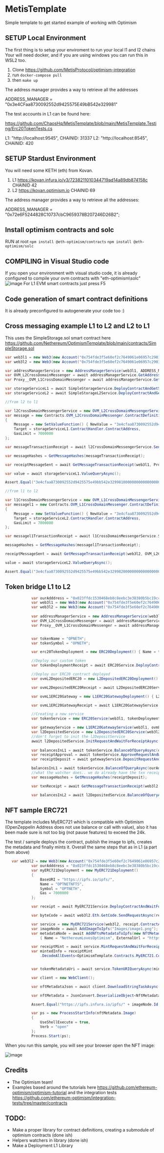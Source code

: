 # MetisTemplate
Simple template to get started example of working with Optimism

## SETUP Local Environment
The first thing is to setup your enviroment to run your local l1 and l2 chains
Your will need docker, and if you are using windows you can run this in WSL2 too.
1. Clone https://github.com/MetisProtocol/optimism-integration
2. run ```docker-compose pull```
3. then ```make up```

The address manager provides a way to retrieve all the addresses

ADDRESS_MANAGER = "0x3e4CFaa8730092552d9425575E49bB542e329981"

The test accounts in L1 can be found here:

https://github.com/ChaosHq/MetisTemplate/blob/main/MetisTemplate.Testing/Erc20TokenTests.cs

L1: "http://localhost:9545", CHAINID: 31337 
L2: "http://localhost:8545", CHAINID: 420 

## SETUP Stardust Environment
You will need some KETH (eth) from Kovan.
1. L1 https://kovan.infura.io/v3/7238211010344719ad14a89db874158c CHAINID 42
2. L2 https://kovan.optimism.io CHAINID 69

The address manager provides a way to retrieve all the addresses:

ADDRESS_MANAGER = "0x72e6F5244828C10737cbC9659378B207246D26B2";

## Install optimism contracts and solc

RUN at root
```npm install @eth-optimism/contracts```
```npm install @eth-optimism/solc```

## COMPILING in Visual Studio code

If you open your environment with visual studio code, it is already configured to compile your ovm contracts with "eth-optimism\solc"
![image](https://user-images.githubusercontent.com/562371/112538411-c0490d80-8da7-11eb-9a3e-01248da54623.png)
For L1 EVM smart contracts just press F5

## Code generation of smart contract definitions
It is already preconfigured to autogenerate your code too :)

## Cross messaging example L1 to L2 and L2 to L1

This uses the SimpleStorage.sol smart contract here https://github.com/Nethereum/OptimismTemplate/blob/main/contracts/SimpleStorage.sol

```csharp
var web3l1 = new Web3(new Account("0x754fde3f5e60ef2c7649061e06957c29017fe21032a8017132c0078e37f6193a", 31337), "http://localhost:9545");
var web3l2 = new Web3(new Account("0x754fde3f5e60ef2c7649061e06957c29017fe21032a8017132c0078e37f6193a", 420), "http://localhost:8545");

var addressManagerService = new AddressManagerService(web3l1, ADDRESS_MANAGER);
var OVM_L2CrossDomainMessenger = await addressManagerService.GetAddressQueryAsync("OVM_L2CrossDomainMessenger");
var Proxy__OVM_L1CrossDomainMessenger = await addressManagerService.GetAddressQueryAsync("Proxy__OVM_L1CrossDomainMessenger");

var storageServiceL1 = await SimpleStorageService.DeployContractAndGetServiceAsync(web3l1, new Contracts.SimpleStorage.ContractDefinition.SimpleStorageDeployment());
var storageServiceL2 = await SimpleStorageL2Service.DeployContractAndGetServiceAsync(web3l2, new Contracts.SimpleStorageL2.ContractDefinition.SimpleStorageL2Deployment());

//from l2 to l1

var l2CrossDomainMessengerService = new OVM_L2CrossDomainMessengerService(web3l2, OVM_L2CrossDomainMessenger);
var message = new Contracts.OVM_L2CrossDomainMessenger.ContractDefinition.SendMessageFunction()
{
    Message = new SetValueFunction() { NewValue = "3e4cfaa8730092552d9425575e49bb542e329981000000000000000000000000".HexToByteArray() }.GetCallData(),
    Target = storageServiceL1.ContractHandler.ContractAddress,
    GasLimit = 7000000
};

var messageTransactionReceipt = await l2CrossDomainMessengerService.SendMessageRequestAndWaitForReceiptAsync(message);

var messageHashes = GetMessageHashes(messageTransactionReceipt);

var receiptMessageSent = await GetMessageTransactionReceipt(web3l1, Proxy__OVM_L1CrossDomainMessenger, messageHashes.First());

var value = await storageServiceL1.ValueQueryAsync();

Assert.Equal("3e4cfaa8730092552d9425575e49bb542e329981000000000000000000000000", value.ToHex());

//from l1 to l2

var l1CrossDomainMessengerService = new OVM_L1CrossDomainMessengerService(web3l1, Proxy__OVM_L1CrossDomainMessenger);
var messagel1 = new Contracts.OVM_L1CrossDomainMessenger.ContractDefinition.SendMessageFunction()
{
    Message = new SetValueFunction() { NewValue = "3e4cfaa8730092552d9425575e49bb542e329982000000000000000000000000".HexToByteArray() }.GetCallData(),
    Target = storageServiceL2.ContractHandler.ContractAddress,
    GasLimit = 7000000
};

var messagel1TransactionReceipt = await l1CrossDomainMessengerService.SendMessageRequestAndWaitForReceiptAsync(messagel1);

messageHashes = GetMessageHashes(messagel1TransactionReceipt);

receiptMessageSent = await GetMessageTransactionReceipt(web3l2, OVM_L2CrossDomainMessenger, messageHashes.First());

value = await storageServiceL2.ValueQueryAsync();

Assert.Equal("3e4cfaa8730092552d9425575e49bb542e329982000000000000000000000000", value.ToHex());
```

## Token bridge L1 to L2

```csharp
            var ourAdddress = "0x023ffdc1530468eb8c8eebc3e38380b5bc19cc5d";
            var web3l1 = new Web3(new Account("0x754fde3f5e60ef2c7649061e06957c29017fe21032a8017132c0078e37f6193a", 31337), "http://localhost:9545");
            var web3l2 = new Web3(new Account("0x754fde3f5e60ef2c7649061e06957c29017fe21032a8017132c0078e37f6193a", 420), "http://localhost:8545");
 
            var addressManagerService = new AddressManagerService(web3l1, ADDRESS_MANAGER);
            var OVM_L2CrossDomainMessenger = await addressManagerService.GetAddressQueryAsync("OVM_L2CrossDomainMessenger");
            var Proxy__OVM_L1CrossDomainMessenger = await addressManagerService.GetAddressQueryAsync("Proxy__OVM_L1CrossDomainMessenger");


            var tokenName = "OPNETH";
            var tokenSymbol = "OPNETH";

            var erc20TokenDeployment = new ERC20Deployment() { Name = tokenName, InitialSupply = Web3.Convert.ToWei(1000000000000000000), Symbol = tokenSymbol, Decimals = 18};

            //Deploy our custom token
            var tokenDeploymentReceipt = await ERC20Service.DeployContractAndWaitForReceiptAsync(web3l1, erc20TokenDeployment);

            //Deploy our ERC20 contract deployed
            var ovmL2DepositedERC20 = new L2DepositedERC20Deployment() { L2CrossDomainMessenger = OVM_L2CrossDomainMessenger, Name = tokenName, Symbol = tokenSymbol, Decimals = 18 };

            var ovmL2DepositedERC20Receipt = await L2DepositedERC20Service.DeployContractAndWaitForReceiptAsync(web3l2, ovmL2DepositedERC20);

            var ovmL1ERC20Gateway = new L1ERC20GatewayDeployment() { L2DepositedERC20 = ovmL2DepositedERC20Receipt.ContractAddress, L1ERC20 = tokenDeploymentReceipt.ContractAddress, L1messenger = Proxy__OVM_L1CrossDomainMessenger };

            var ovmL1ERC20GatewayReceipt = await L1ERC20GatewayService.DeployContractAndWaitForReceiptAsync(web3l1, ovmL1ERC20Gateway);

            //Creating a new service
            var tokenService = new ERC20Service(web3l1, tokenDeploymentReceipt.ContractAddress);

            var gatewayService = new L1ERC20GatewayService(web3l1, ovmL1ERC20GatewayReceipt.ContractAddress);
            var l2DepositedService = new L2DepositedERC20Service(web3l2, ovmL2DepositedERC20Receipt.ContractAddress);
            //don't forget to init the l2DepositService
            await l2DepositedService.InitRequestAndWaitForReceiptAsync(ovmL1ERC20GatewayReceipt.ContractAddress);
            
            var balancesInL1 = await tokenService.BalanceOfQueryAsync(ourAdddress);
            var receiptApproval = await tokenService.ApproveRequestAndWaitForReceiptAsync(gatewayService.ContractHandler.ContractAddress, 100000);
            var receiptDeposit = await gatewayService.DepositRequestAndWaitForReceiptAsync(new DepositFunction() { Amount = 100000, Gas= 8000000 });

            balancesInL1 = await tokenService.BalanceOfQueryAsync(ourAdddress);
            //what the watcher does.. we do already have the txn receipt.. but for demo purpouses
            var messageHashes = GetMessageHashes(receiptDeposit);

            var txnReceipt = await GetMessageTransactionReceipt(web3l2, OVM_L2CrossDomainMessenger, messageHashes.First());

            var balancesInL2 = await l2DepositedService.BalanceOfQueryAsync(ourAdddress);

```
## NFT sample ERC721
The template includes MyERC721 which is compatible with Optimism (OpenZeppelin Address does not use balance or call with value), also it has been made sure is not too big (not pause features) to exceed the 24k.

The test / sample deploys the contract, publish the image to ipfs, creates the metadata and finally mints it. Overall the same steps that as in L1 (a part from above)

```csharp
   var web3l2 = new Web3(new Account("0x754fde3f5e60ef2c7649061e06957c29017fe21032a8017132c0078e37f6193a", 420), "http://localhost:8545");
            var ourAdddress = "0x023ffdc1530468eb8c8eebc3e38380b5bc19cc5d";
            var myERC721Deployment = new MyERC721Deployment()
            {
                BaseURI = "https://ipfs.io/ipfs/",
                Name = "OPTNETNFTS",
                Symbol = "OPTNETH",
                Gas = 7000000
            };

            var receipt = await MyERC721Service.DeployContractAndWaitForReceiptAsync(web3l2, myERC721Deployment);

            var byteCode = await web3l2.Eth.GetCode.SendRequestAsync(receipt.ContractAddress);

            var service = new MyERC721Service(web3l2, receipt.ContractAddress);
            var imageNode = await AddImageToIpfs("Images/image1.png");
            var metadataNode = await AddNftsMetadataToIpfs(new NftMetadata()
                { Name = "NethereumLovesOptimism", ExternalUrl = "https://github.com/Nethereum/OptimismTemplate/", Image = "https://ipfs.infura.io/ipfs/" + imageNode.Id.ToString() });

            var receiptMint = await service.MintRequestAndWaitForReceiptAsync(ourAdddress, metadataNode.Id.ToString());
            var mintedInfo = receiptMint
                .DecodeAllEvents<OptimismTemplate.Contracts.MyERC721.ContractDefinition.TransferEventDTO>().FirstOrDefault();


            var tokenMetadataUri = await service.TokenURIQueryAsync(mintedInfo.Event.TokenId);

            var client = new WebClient();

            var nftMetadataJson = await client.DownloadStringTaskAsync(new Uri(tokenMetadataUri));

            var nftMetadata = JsonConvert.DeserializeObject<NftMetadata>(nftMetadataJson);

            Assert.Equal("https://ipfs.infura.io/ipfs/" + imageNode.Id.ToString(), nftMetadata.Image);

            var ps = new ProcessStartInfo(nftMetadata.Image)
            {
                UseShellExecute = true,
                Verb = "open"
            };
            Process.Start(ps);

```
When you run this sample, you will see your browser open the NFT image:

![image](https://user-images.githubusercontent.com/562371/112763780-d8b26580-8ffd-11eb-91a0-b4670d9434d0.png)


## Credits
* The Optimism team! 
* Examples based around the tutorials here https://github.com/ethereum-optimism/optimism-tutorial
and the integration tests https://github.com/ethereum-optimism/integration-tests/tree/master/contracts

## TODO: 
+ Make a proper library for contract definitions, creating a submodule of optimism contracts (done ish)
+ Helpers watchers in library (done ish)
+ Make a Deployment L1 Library
